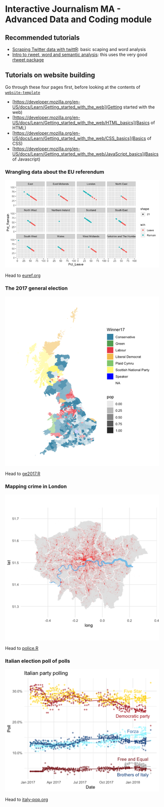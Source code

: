# Interactive Journalism MA - Advanced Data and Coding module

## Recommended tutorials

* [Scraping Twitter data with twittR](http://utstat.toronto.edu/~nathan/teaching/sta4002/Class1/scrapingtwitterinR-NT.html): basic scaping and word analysis
* [Intro to rweet, word and semantic analysis](https://mkearney.github.io/blog/2017/06/01/intro-to-rtweet/): this uses the very good [rtweet package](https://cran.r-project.org/web/packages/rtweet/vignettes/intro.html)

## Tutorials on website building

Go through these four pages first, before looking at the contents of [`website-template`](website-template/)

* [https://developer.mozilla.org/en-US/docs/Learn/Getting_started_with_the_web](Getting started with the web)
* [https://developer.mozilla.org/en-US/docs/Learn/Getting_started_with_the_web/HTML_basics](Basics of HTML)
* [https://developer.mozilla.org/en-US/docs/Learn/Getting_started_with_the_web/CSS_basics](Basics of CSS)
* [https://developer.mozilla.org/en-US/docs/Learn/Getting_started_with_the_web/JavaScript_basics](Basics of Javascript)

### Wrangling data about the EU referendum

![](fig/Rplot03.png)

Head to [euref.org](euref.org)

### The 2017 general election

![](fig/ge2017.png)

Head to [ge2017.R](ge2017.R)

### Mapping crime in London

![](fig/Rplot08.png)

Head to [police.R](police.R)

### Italian election poll of polls

![](fig/italy.png)

Head to [italy-pop.org](italy-pop.org)
